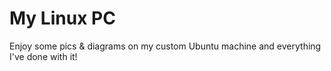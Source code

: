 # My Linux PC

Enjoy some pics & diagrams on my custom Ubuntu machine and everything I've done with it!